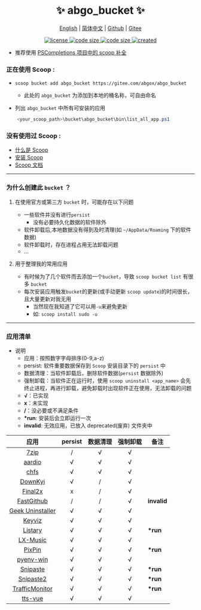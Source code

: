 <p align="center">
    <h1 align="center">✨ abgo_bucket ✨</h1>
</p>

<p align="center">
    <a href="README.md">English</a> |
    <a href="README-CN.md">简体中文</a> |
    <a href="https://github.com/abgox/abgo_bucket">Github</a> |
    <a href="https://gitee.com/abgox/abgo_bucket">Gitee</a>
</p>

<p align="center">
    <a href="https://github.com/abgox/abgo_bucket/blob/main/LICENSE">
        <img src="https://img.shields.io/github/license/abgox/abgo_bucket" alt="license" />
    </a>
    <a href="https://img.shields.io/github/languages/code-size/abgox/abgo_bucket.svg">
        <img src="https://img.shields.io/github/languages/code-size/abgox/abgo_bucket.svg" alt="code size" />
    </a>
    <a href="https://img.shields.io/github/repo-size/abgox/abgo_bucket.svg">
        <img src="https://img.shields.io/github/repo-size/abgox/abgo_bucket.svg" alt="code size" />
    </a>
    <a href="https://github.com/abgox/abgo_bucket">
        <img src="https://img.shields.io/badge/created-2023--6--1-blue" alt="created" />
    </a>
</p>

-   推荐使用 [PSCompletions 项目中的 scoop 补全 ](https://gitee.com/abgox/PSCompletions "PSCompletions")

### 正在使用 Scoop :

-   `scoop bucket add abgo_bucket https://gitee.com/abgox/abgo_bucket`

    -   此处的 `abgo_bucket` 为添加到本地的桶名称，可自由命名

-   列出 `abgo_bucket` 中所有可安装的应用

```powershell
    <your_scoop_path>\bucket\abgo_bucket\bin\list_all_app.ps1
```

### 没有使用过 Scoop :

-   [什么是 Scoop](https://github.com/ScoopInstaller/Scoop)
-   [安装 Scoop](https://github.com/ScoopInstaller/Install)
-   [Scoop 文档](https://github.com/ScoopInstaller/Scoop/wiki)

---

### 为什么创建此 `bucket` ？

1. 在使用官方或第三方 `bucket` 时，可能存在以下问题

    - 一些软件并没有进行`persist`
        - 没有必要持久化数据的软件除外
    - 软件卸载后,本地数据没有得到及时清理(如 `~/AppData/Roaming` 下的软件数据)
    - 软件卸载时，存在进程占用无法卸载问题
    - ...

2. 用于整理我的常用应用
    - 有时候为了几个软件而去添加一个`bucket`，导致 `scoop bucket list` 有很多 `bucket`
    - 每次安装应用触发`bucket`的更新(或手动更新 `scoop update`)的时间很长，且大量更新对我无用
        - 当然现在我知道了它可以用`-u`来避免更新
        - 如: `scoop install sudo -u`

---

### 应用清单

-   说明
    -   应用：按照数字字母排序(0-9,a-z)
    -   persist: 软件重要数据保存到 `Scoop` 安装目录下的 `persist` 中
    -   数据清理：当软件卸载后，删除软件数据(`persist` 数据除外)
    -   强制卸载：当软件正在运行时，使用 `scoop uninstall <app_name>` 会先终止进程，再进行卸载，避免卸载时出现软件正在使用，无法卸载的问题
    -   **√**：已实现
    -   **x**：未实现
    -   **/**：没必要或不满足条件
    -   **\*run**: 安装后会立即运行一次
    -   **invalid**: 无效应用，已放入 deprecated(废弃) 文件夹中

|                               应用                               | persist | 数据清理 | 强制卸载 | 备注        |
| :--------------------------------------------------------------: | :-----: | :------: | :------: | ----------- |
|                    [7zip](https://7-zip.org)                     |    /    |    √     |    √     |             |
|                   [aardio](https://aardio.com)                   |    √    |    √     |    √     |             |
|                  [chfs](http://iscute.cn/chfs)                   |    √    |    √     |    √     |             |
|          [DownKyi](https://leiurayer.github.io/downkyi)          |    √    |    /     |    √     |             |
|               [Final2x](https://final2x.tohru.top)               |    x    |    /     |    √     |             |
|      [FastGithub](https://github.com/dotnetcore/FastGithub)      |    /    |    /     |    √     | **invalid** |
|         [Geek Uninstaller](https://geekuninstaller.com)          |    √    |    √     |    √     |             |
|           [Keyviz](https://mularahul.github.io/keyviz)           |    √    |    √     |    √     |             |
|                [Listary](https://www.listary.com)                |    √    |    √     |    √     | **\*run**   |
|               [LX-Music](https://docs.lxmusic.top)               |    √    |    √     |    √     |             |
|                 [PixPin](https://pixpinapp.com)                  |    √    |    √     |    √     | **\*run**   |
|       [pyenv-win](https://github.com/pyenv-win/pyenv-win)        |    √    |    √     |    √     |             |
|               [Snipaste](https://www.snipaste.com)               |    √    |    √     |    √     | **\*run**   |
|              [Snipaste2](https://www.snipaste.com)               |    √    |    √     |    √     | **\*run**   |
| [TrafficMonitor](https://github.com/zhongyang219/TrafficMonitor) |    √    |    √     |    √     | **\*run**   |
|           [tts-vue](https://github.com/LokerL/tts-vue)           |    √    |    √     |    √     |             |
